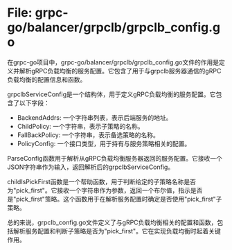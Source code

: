 # File: grpc-go/balancer/grpclb/grpclb_config.go

在grpc-go项目中，grpc-go/balancer/grpclb/grpclb_config.go文件的作用是定义并解析gRPC负载均衡的服务配置。它包含了用于与grpclb服务器通信的gRPC负载均衡的配置信息和函数。

grpclbServiceConfig是一个结构体，用于定义gRPC负载均衡的服务配置。它包含了以下字段：
- BackendAddrs: 一个字符串列表，表示后端服务的地址。
- ChildPolicy: 一个字符串，表示子策略的名称。
- FallBackPolicy: 一个字符串，表示备选策略的名称。
- PolicyConfig: 一个接口类型，用于持有与服务策略相关的配置。

ParseConfig函数用于解析从gRPC负载均衡服务器返回的服务配置。它接收一个JSON字符串作为输入，返回解析后的grpclbServiceConfig。

childIsPickFirst函数是一个帮助函数，用于判断给定的子策略名称是否为"pick_first"。它接收一个字符串作为参数，返回一个布尔值，指示是否是"pick_first"策略。这个函数用于在解析服务配置时确定是否使用"pick_first"子策略。

总的来说，grpclb_config.go文件定义了与gRPC负载均衡相关的配置和函数，包括解析服务配置和判断子策略是否为"pick_first"。它在实现负载均衡时起着关键作用。

